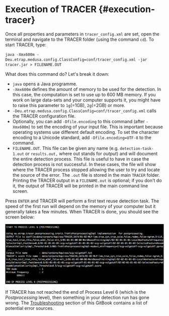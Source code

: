 # Execution of TRACER {#execution-tracer}

Once all properties and parameters in `tracer_config.xml` are set, open the terminal and navigate to the TRACER folder \(using the command `cd`\). To start TRACER, type:

```
java -Xmx600m -Deu.etrap.medusa.config.ClassConfig=conf/tracer_config.xml -jar tracer.jar > FILENAME.OUT
```

What does this command do? Let's break it down:

* `java` opens a Java programme.
* `-Xmx600m` defines the amount of memory to be used for the detection. In this case, the computation is set to use up to 600 MB memory. If you work on large data-sets and your computer supports it, you might have to raise this parameter to `1g`\(=1GB\), `2g`\(=2GB\) or more.
* `-Deu.etrap.medusa.config.ClassConfig=conf/tracer_config.xml` calls the TRACER configuration file.
* Optionally, you can add `-Dfile.encoding` to this command \(after `-Xmx600m`\) to set the encoding of your input file. This is important because operating systems use different default encoding. To set the character encoding to a Unicode standard, add `-Dfile.encoding=UTF-8` to the command.
* `FILENAME.OUT`. This file can be given any name \(e.g. `detection-task-1.out` or `results.out,` where out stands for _output_\) and will document the entire detection process. This file is useful to have in case the detection process is not successful. In these cases, the file will show where the TRACER process stopped allowing the user to try and locate the source of the error. The `.out` file is stored in the main `TRACER` folder. Printing the TRACER output in a `FILENAME.out` is optional; if you don't do it, the output of TRACER will be printed in the main command line screen.

Press `ENTER` and TRACER will perform a first text reuse detection task. The speed of the first run will depend on the memory of your computer but it generally takes a few minutes. When TRACER is done, you should see the screen below:

![](/assets/first-run.png)

If TRACER has not reached the end of Process Level 6 \(which is the _Postprocessing_ level\), then something in your detection run has gone wrong. The [Troubleshooting](/troubleshooting.md) section of this GitBook contains a list of potential error sources.

